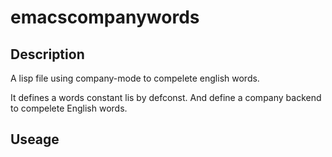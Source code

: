 # emacscompanywords

## Description
A lisp file using company-mode to compelete english words.

It defines a words constant lis by defconst. 
And define a company backend to compelete English words.

## Useage


